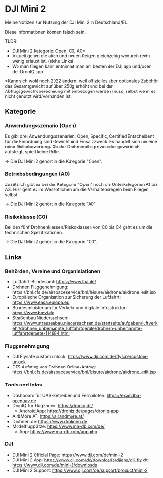 # DJI Mini 2

Meine Notizen zur Nutzung der DJI Mini 2 in Deutschland/EU.

Diese Informationen können falsch sein.

TLDR:

- DJI Mini 2 Kategorie: Open, C0, A0*
- Aktuell gelten die alten und neuen Relgen gleichzeitig wodurch recht wenig erlaubt ist. (siehe Links)
- Wo man fliegen kann entnimmt man am besten der DJI app und/oder der DronIQ app

*Kann sich wohl noch 2022 ändern, weil offizielles aber optionales Zubehör das Gesamtgewicht auf über 250g erhöht und bei der Abflugsgewichtsberechnung mit einbezogen werden muss, selbst wenn es nicht genutzt wird/vorhanden ist.

## Kategorie

### Anwendungsszenario (Open)

Es gibt drei Anwendungsszenarien: Open, Specific, Certified
Entscheident für die Einordnung sind Gewicht und Einsatzzweck.
Es handelt sich um eine reine Risikobewertung.
Ob der Drohnenpilot privat oder gewerblich aufsteigt, spielt keine Rolle.

→ Die DJI Mini 2 gehört in die Kategorie "Open".

### Betriebsbedingungen (A0)

Zusätzlich gibt es bei der Kategorie "Open" noch die Unterkategorien A1 bis A3.
Hier geht es im Wesentlichen um die Verhaltensregeln beim Fliegen selbst.

→ Die DJI Mini 2 gehört in die Kategorie "A0"

### Risikoklasse (C0)

Bei den fünf Drohnenklassen/Risikoklassen von C0 bis C4 geht es um die technischen Spezifikationen.

→ Die DJI Mini 2 gehört in die Kategorie "C0".

## Links

### Behörden, Vereine und Organisiationen

- Luftfahrt-Bundesamt: <https://www.lba.de/>
- Drohnen Fluggenehmigung: <https://bnl.dfs.de/airspaceservice/bnl/leisure/airdrone/airdrone_edit.jsp>
- Europäische Organisation zur Sicherung der Luftfahrt: <https://www.easa.europa.eu>
- Bundesministerium für Verkehr und digitale Infrastruktur: <https://www.bmvi.de>
- Straßenbau Niedersachsen: <https://www.strassenbau.niedersachsen.de/startseite/aufgaben/luftverkehr/drohnen_unbemannte_luftfahrtgerate/drohnen-unbemannte-luftfahrtgeraete-114884.html>

### Fluggenehmigung

- DJI Flysafe custom unlock: <https://www.dji.com/de/flysafe/custom-unlock>
- DFS Aufstieg von Drohnen Online-Antrag: <https://bnl.dfs.de/airspaceservice/bnl/leisure/airdrone/airdrone_edit.jsp>

### Tools und Infos

- Dashboard für UAS-Betreiber und Fernpiloten: <https://exam.lba-openuav.de>
- DronIQ für Flugzonen: <https://droniq.de/>
  - Android App: <https://droniq.de/pages/droniq-app>
- Air&More AT: <https://airandmore.at/>
- Drohnen.de: <https://www.drohnen.de>
- Modelflugplätze: <https://www.ma-db.com/de/>
  - App: <https://www.ma-db.com/app.php>

### DJI

- DJI Mini 2 Official Page: <https://www.dji.com/de/mini-2>
- DJI Mini 2 App: <https://www.dji.com/de/downloads/djiapp/dji-fly> alt: <https://www.dji.com/de/mini-2/downloads>
- DJI Mini 2 Support: <https://www.dji.com/de/support/product/mini-2>
